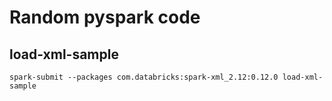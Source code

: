 # Random pyspark code

## load-xml-sample

    spark-submit --packages com.databricks:spark-xml_2.12:0.12.0 load-xml-sample
